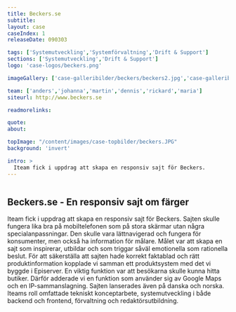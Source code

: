 ```yaml
---
title: Beckers.se
subtitle:
layout: case
caseIndex: 1
releaseDate: 090303

tags: ['Systemutveckling','Systemförvaltning','Drift & Support']
sections: ['Systemutveckling','Drift & Support']
logo: 'case-logos/beckers.png'

imageGallery: ['case-galleribilder/beckers/beckers2.jpg','case-galleribilder/beckers/beckers3.jpg']

team: ['anders','johanna','martin','dennis','rickard','maria']
siteurl: http://www.beckers.se

readmorelinks:

quote:
about:

topImage: "/content/images/case-topbilder/beckers.JPG"
background: 'invert'

intro: >
  Iteam fick i uppdrag att skapa en responsiv sajt för Beckers.
---
```


<img src="/content/images/case-galleribilder/beckers/beckers1.jpg" class="right" alt="">

## Beckers.se - En responsiv sajt om färger
Iteam fick i uppdrag att skapa en responsiv sajt för Beckers. Sajten skulle fungera lika bra på mobiltelefonen som på stora skärmar utan några specialanpassningar. Den skulle vara lättnavigerad och fungera för konsumenter, men också ha information för målare. Målet var att skapa en sajt som inspirerar, utbildar och som triggar såväl emotionella som rationella beslut.
För att säkerställa att sajten hade korrekt faktablad och rätt produktinformation kopplade vi samman ett produktsystem med det vi byggde i Episerver. En viktig funktion var att besökarna skulle kunna hitta butiker. Därför adderade vi en funktion som använder sig av Google Maps och en IP-sammanslagning. Sajten lanserades även på danska och norska.  Iteams roll omfattade tekniskt konceptarbete, systemutveckling i både backend och frontend, förvaltning och redaktörsutbildning.
